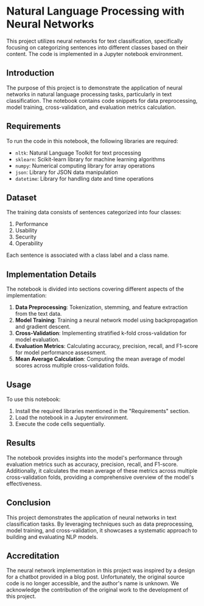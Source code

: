 # Natural Language Processing with Neural Networks

This project utilizes neural networks for text classification, specifically focusing on categorizing sentences into different classes based on their content. The code is implemented in a Jupyter notebook environment.

## Introduction

The purpose of this project is to demonstrate the application of neural networks in natural language processing tasks, particularly in text classification. The notebook contains code snippets for data preprocessing, model training, cross-validation, and evaluation metrics calculation.

## Requirements

To run the code in this notebook, the following libraries are required:

- `nltk`: Natural Language Toolkit for text processing
- `sklearn`: Scikit-learn library for machine learning algorithms
- `numpy`: Numerical computing library for array operations
- `json`: Library for JSON data manipulation
- `datetime`: Library for handling date and time operations

## Dataset

The training data consists of sentences categorized into four classes:

1. Performance
2. Usability
3. Security
4. Operability

Each sentence is associated with a class label and a class name.

## Implementation Details

The notebook is divided into sections covering different aspects of the implementation:

1. **Data Preprocessing**: Tokenization, stemming, and feature extraction from the text data.
2. **Model Training**: Training a neural network model using backpropagation and gradient descent.
3. **Cross-Validation**: Implementing stratified k-fold cross-validation for model evaluation.
4. **Evaluation Metrics**: Calculating accuracy, precision, recall, and F1-score for model performance assessment.
5. **Mean Average Calculation**: Computing the mean average of model scores across multiple cross-validation folds.

## Usage

To use this notebook:

1. Install the required libraries mentioned in the "Requirements" section.
2. Load the notebook in a Jupyter environment.
3. Execute the code cells sequentially.

## Results

The notebook provides insights into the model's performance through evaluation metrics such as accuracy, precision, recall, and F1-score. Additionally, it calculates the mean average of these metrics across multiple cross-validation folds, providing a comprehensive overview of the model's effectiveness.

## Conclusion

This project demonstrates the application of neural networks in text classification tasks. By leveraging techniques such as data preprocessing, model training, and cross-validation, it showcases a systematic approach to building and evaluating NLP models.

## Accreditation

The neural network implementation in this project was inspired by a design for a chatbot provided in a blog post. Unfortunately, the original source code is no longer accessible, and the author's name is unknown. We acknowledge the contribution of the original work to the development of this project.


